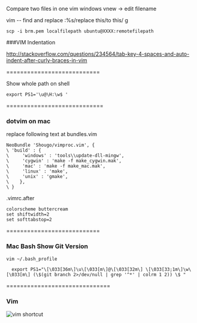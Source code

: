 Compare two files in one vim windows
vnew -> edit filename

vim -- find and replace
:%s/replace this/to this/ g

```
scp -i brm.pem localfilepath ubuntu@XXXX:remotefilepath
```

###VIM Indentation

http://stackoverflow.com/questions/234564/tab-key-4-spaces-and-auto-indent-after-curly-braces-in-vim

===========================

Show whole path on shell

```
export PS1='\u@\H:\w$ '
```
============================

### dotvim on mac

replace following text at bundles.vim

```
NeoBundle 'Shougo/vimproc.vim', {
\ 'build' : {
\     'windows' : 'tools\\update-dll-mingw',
\     'cygwin' : 'make -f make_cygwin.mak',
\     'mac' : 'make -f make_mac.mak',
\     'linux' : 'make',
\     'unix' : 'gmake',
\    },
\ }
```
.vimrc.after
```
colorscheme buttercream
set shiftwidth=2
set softtabstop=2
```

===========================

### Mac Bash Show Git Version

`vim ~/.bash_profile`

```
  export PS1="\[\033[36m\]\u\[\033[m\]@\[\033[32m\] \[\033[33;1m\]\w\[\033[m\] (\$(git branch 2>/dev/null | grep '^*' | colrm 1 2)) \$ "
```

==============================

### Vim

![vim shortcut](file://Users/hzhou/Downloads/zpzPO.gif)
